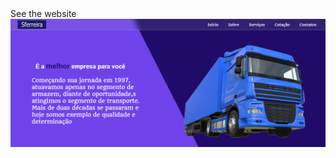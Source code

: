 <html>
  <section id="página"
   <h1> See the website </h1>
    <div class="img">
      <img 
       src="./img/foto-site.png"
      />
      <div  class="link">
        <a href="http://gustavomalimpensa.my-first-website/">
        </a>
      </div>                                                      
    </div>
   </section>
</html>


